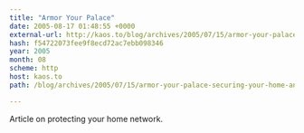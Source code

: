 ```yaml
---
title: "Armor Your Palace"
date: 2005-08-17 01:48:55 +0000
external-url: http://kaos.to/blog/archives/2005/07/15/armor-your-palace-securing-your-home-and-network/
hash: f54722073fee9f8ecd72ac7ebb098346
year: 2005
month: 08
scheme: http
host: kaos.to
path: /blog/archives/2005/07/15/armor-your-palace-securing-your-home-and-network/

---
```


Article on protecting your home network.
